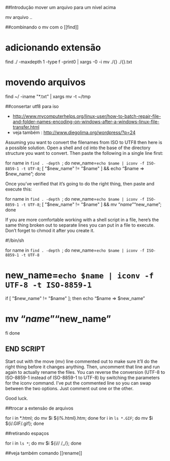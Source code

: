 ##Introdução
mover um arquivo para um nível acima

  mv arquivo ..

##combinando o mv com o [[find]]

# adicionando extensão
find ./ -maxdepth 1 -type f -print0 | xargs -0 -i mv ./{} ./{}.txt

# movendo arquivos
find ~/ -iname "*.txt" | xargs mv -t ~/tmp

##consertar utf8 para iso
* http://www.mycomputerhelps.org/linux-user/how-to-batch-repair-file-and-folder-names-encoding-on-windows-after-a-windows-linux-file-transfer.html
* veja também : http://www.diegolima.org/wordpress/?p=24

Assuming you want to convert the filenames from
ISO to UTF8 then here is a possible solution. Open
 a shell and cd into the base of the directory structure
 you want to convert. Then paste the following in a single line first:

for name in `find . -depth `; do new_name=`echo $name | iconv -f ISO-8859-1 -t UTF-8`; [ "$new_name" != "$name" ] && echo “$name => $new_name”; done


Once you’ve verified that it’s going to do
the right thing, then paste and execute this:

for name in `find . -depth `; do new_name=`echo $name | iconv -f ISO-8859-1 -t UTF-8`; [ "$new_name" != "$name" ] && mv “$name” “$new_name”; done


If you are more comfortable working with a shell
script in a file, here’s the same thing broken out
to separate lines you can put in a file to execute.
Don’t forget to chmod it after you create it.


#!/bin/sh

for name in `find . -depth `; do
new_name=`echo $name | iconv -f ISO-8859-1 -t UTF-8`
# new_name=`echo $name | iconv -f UTF-8 -t ISO-8859-1`
if [ "$new_name" != "$name" ]; then
echo “$name => $new_name”
# mv “$name” “$new_name”
fi
done
## END SCRIPT


Start out with the move (mv) line commented out to
make sure it’ll do the right thing before it changes
anything. Then, uncomment that line and run again to
actually rename the files. You can reverse the conversion
(UTF-8 to ISO-8859-1 instead of ISO-8859-1 to UTF-8)
 by switching the parameters for the iconv command.
 I’ve put the commented line so you can swap between
 the two options. Just comment out one or the other.

Good luck.

##trocar a extensão de arquivos

for i in *.html; do mv $i ${i%.html}.htm; done
for i in `ls *.GIF`; do mv $i ${i/.GIF/.gif}; done

##retirando espaços

for i in `ls *`; do mv $i ${i// /_/}; done

##veja também 
comando [[rename]]



